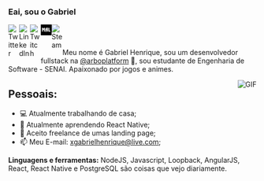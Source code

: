 ### Eai, sou o Gabriel

<a href="https://twitter.com/GabrielHTChan">
  <img align="left" alt="Twitter" width="22px" src="https://cdn.jsdelivr.net/npm/simple-icons@v3/icons/twitter.svg" />
</a>
<a href="https://www.linkedin.com/in/gabriel-henrique-tsubamoto-aa397a13b/">
  <img align="left" alt="LinkedIn" width="22px" src="https://cdn.jsdelivr.net/npm/simple-icons@v3/icons/linkedin.svg" />
</a>
<a href="https://www.twitch.tv/gabrielhtx">
  <img align="left" alt="Twitch" width="22px" src="https://cdn.jsdelivr.net/npm/simple-icons@v3/icons/twitch.svg" />
</a>
<a href="https://myanimelist.net/animelist/GabrielHTX">
  <img align="left" alt="Animelist" width="22px" src="https://github.com/gabrielht/gabrielht/blob/master/mal.jpg?raw=true" />
</a>
<a href="https://steamcommunity.com/id/SWAT3X/">
  <img align="left" alt="Steam" width="22px" src="https://cdn.jsdelivr.net/npm/simple-icons@v3/icons/steam.svg" />
</a>


<br />
<br />

Meu nome é Gabriel Henrique, sou um desenvolvedor fullstack na [@arboplatform](https://github.com/arboplatform) 🚀, sou estudante de Engenharia de Software - SENAI. Apaixonado por jogos e animes.

  <img align="right" alt="GIF" src="https://i.pinimg.com/originals/ba/d9/2d/bad92d9fae38ef1cddcc069ed3adfba4.gif" />
  
**Pessoais:**
- 
- 💻 Atualmente trabalhando de casa;
- 🌱 Atualmente aprendendo React Native; 
- 👯 Aceito freelance de umas landing page;
- 📫 Meu E-mail: xgabrielhenrique@live.com;

**Linguagens e ferramentas:**
 NodeJS, Javascript, Loopback, AngularJS, React, React Native e PostgreSQL são coisas que vejo diariamente.
###
